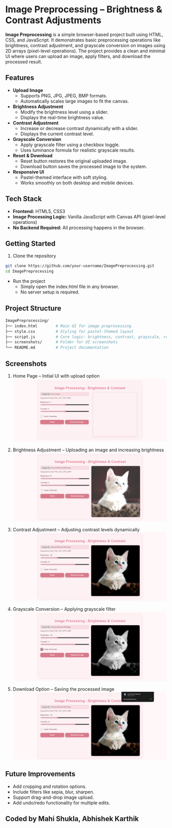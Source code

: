 # Image Preprocessing – Brightness & Contrast Adjustments

**Image Preprocessing** is a simple browser-based project built using HTML, CSS, and JavaScript. It demonstrates basic preprocessing operations like brightness, contrast adjustment, and grayscale conversion on images using 2D arrays (pixel-level operations). The project provides a clean and minimal UI where users can upload an image, apply filters, and download the processed result.

## Features

- **Upload Image**
  - Supports PNG, JPG, JPEG, BMP formats.
  - Automatically scales large images to fit the canvas.
- **Brightness Adjustment**
  - Modify the brightness level using a slider.
  - Displays the real-time brightness value.
- **Contrast Adjustment**
  - Increase or decrease contrast dynamically with a slider.
  - Displays the current contrast level.
- **Grayscale Conversion**
  - Apply grayscale filter using a checkbox toggle.
  - Uses luminance formula for realistic grayscale results.
- **Reset & Download**
  - Reset button restores the original uploaded image.
  - Download button saves the processed image to the system.
- **Responsive UI**
  - Pastel-themed interface with soft styling.
  - Works smoothly on both desktop and mobile devices.

## Tech Stack

- **Frontend:** HTML5, CSS3  
- **Image Processing Logic:** Vanilla JavaScript with Canvas API (pixel-level operations)  
- **No Backend Required:** All processing happens in the browser.  

## Getting Started

1. Clone the repository
```bash
git clone https://github.com/your-username/ImagePreprocessing.git
cd ImagePreprocessing
```
- Run the project
  - Simply open the index.html file in any browser.
  - No server setup is required.

## Project Structure
```bash
ImagePreprocessing/
├── index.html        # Main UI for image preprocessing
├── style.css         # Styling for pastel-themed layout
├── script.js         # Core logic: brightness, contrast, grayscale, reset, download
├── screenshots/      # Folder for UI screenshots
└── README.md         # Project documentation
```

## Screenshots
1. Home Page – Initial UI with upload option
![home](ss/home.png)

2. Brightness Adjustment – Uploading an image and increasing brightness
![home](ss/brig.png)

3. Contrast Adjustment – Adjusting contrast levels dynamically
![home](ss/contr.png)

4. Grayscale Conversion – Applying grayscale filter
![home](ss/bw.png)

5. Download Option – Saving the processed image
![home](ss/down.png)

## Future Improvements
- Add cropping and rotation options.
- Include filters like sepia, blur, sharpen.
- Support drag-and-drop image upload.
- Add undo/redo functionality for multiple edits.

##
## Coded by Mahi Shukla, Abhishek Karthik